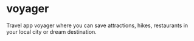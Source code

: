 # voyager
Travel app voyager where you can save attractions, hikes, restaurants in your local city or dream destination. 
